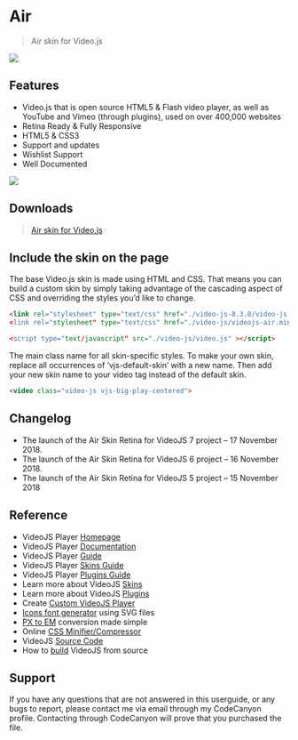 # Air

> Air skin for Video.js

<img src="./_images/air/preview.avif">

## Features

- Video.js that is open source HTML5 & Flash video player, as well as YouTube and Vimeo (through plugins), used on over 400,000 websites
- Retina Ready & Fully Responsive
- HTML5 & CSS3
- Support and updates
- Wishlist Support
- Well Documented

<img src="./_images/air/air_skin_videojs-orange.png">

## Downloads

> [Air skin for Video.js](https://codecanyon.net/item/air-skin-retina-for-videojs/22886702)

## Include the skin on the page

The base Video.js skin is made using HTML and CSS. That means you can build a custom skin by simply taking advantage of the cascading aspect of CSS and overriding the styles you’d like to change.

```html
<link rel="stylesheet" type="text/css" href="./video-js-8.3.0/video-js.min.css></link>
<link rel="stylesheet" type="text/css" href="./video-js/videojs-air.min.css></link>

<script type="text/javascript" src="./video-js/video.js" ></script>
```

The main class name for all skin-specific styles. To make your own skin, replace all occurrences of ‘vjs-default-skin’ with a new name. Then add your new skin name to your video tag instead of the default skin.

```html
<video class="video-js vjs-big-play-centered">
```

## Changelog

- The launch of the Air Skin Retina for VideoJS 7 project – 17 November 2018.
- The launch of the Air Skin Retina for VideoJS 6 project – 16 November 2018.
- The launch of the Air Skin Retina for VideoJS 5 project – 15 November 2018

## Reference

- VideoJS Player [Homepage](http://www.videojs.com)
- VideoJS Player [Documentation](https://docs.videojs.com/)
- VideoJS Player [Guide](https://videojs.com/guides/)
- VideoJS Player [Skins Guide](https://videojs.com/guides/skins/)
- VideoJS Player [Plugins Guide](https://videojs.com/guides/plugins/)
- Learn more about VideoJS [Skins](https://github.com/videojs/video.js/wiki/Skins)
- Learn more about VideoJS [Plugins](https://github.com/videojs/video.js/wiki/Plugins)
- Create [Custom VideoJS Player](https://codepen.io/CodeWithNiranjan/pen/jOawdvv)
- [Icons font generator](https://icomoon.io/app/) using SVG files
- [PX to EM](http://pxtoem.com) conversion made simple
- Online [CSS Minifier/Compressor](http://cssshrink.com)
- VideoJS [Source Code](https://github.com/videojs/video.js)
- How to [build](https://github.com/videojs/video.js/blob/main/CONTRIBUTING.md#building-videojs) VideoJS from source

## Support

If you have any questions that are not answered in this userguide, or any bugs to report, please contact me via email through my CodeCanyon profile. Contacting through CodeCanyon will prove that you purchased the file.